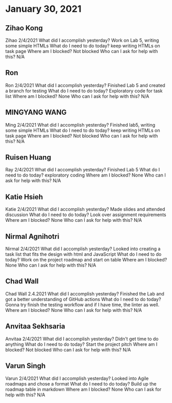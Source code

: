 # January 30, 2021

## Zihao Kong
Zihao 2/4/2021
What did I accomplish yesterday?
Work on Lab 5, writing some simple HTMLs
What do I need to do today?
keep writing HTMLs on task page
Where am I blocked?
Not blocked
Who can I ask for help with this?
N/A

## Ron
Ron  2/4/2021
    What did I accomplish yesterday?
Finished Lab 5 and created a branch for testing
   What do I need to do today?
Exploratory code for task list
   Where am I blocked?
None
   Who can I ask for help with this?
N/A
## MINGYANG WANG
Ming 2/4/2021
What did I accomplish yesterday?
Finished lab5, writing some simple HTMLs
What do I need to do today?
keep writing HTMLs on task page
Where am I blocked?
Not blocked
Who can I ask for help with this?
N/A
## Ruisen Huang
Ray  2/4/2021
   What did I accomplish yesterday?
Finished Lab 5
  What do I need to do today?
exploratory coding
  Where am I blocked?
None
  Who can I ask for help with this?
N/A

## Katie Hsieh
Katie 2/4/2021
What did I accomplish yesterday?
Made slides and attended discussion
What do I need to do today?
Look over assignment requirements
Where am I blocked?
None
Who can I ask for help with this?
N/A

## Nirmal Agnihotri
Nirmal 2/4/2021
What did I accomplish yesterday?
Looked into creating a task list that fits the design with html and JavaScript
What do I need to do today?
Work on the project roadmap and start on table
Where am I blocked?
None
Who can I ask for help with this?
N/A

## Chad Wall
Chad Wall 2.4.2021
What did I accomplish yesterday?
Finished the Lab and got a better understanding of GitHub actions
What do I need to do today?
Gonna try finish the testing workflow and if I have time, the linter as well.
Where am I blocked?
None
Who can I ask for help with this?
N/A
## Anvitaa Sekhsaria
Anvitaa 2/4/2021
What did I accomplish yesterday?
Didn't get time to do anything
What do I need to do today?
Start the project pitch
Where am I blocked?
Not blocked
Who can I ask for help with this?
N/A

## Varun Singh
Varun 2/4/2021
What did I accomplish yesterday?
Looked into Agile roadmaps and chose a format
What do I need to do today?
Build up the roadmap table in markdown
Where am I blocked?
None
Who can I ask for help with this?
N/A